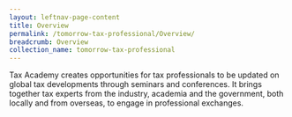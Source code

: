 ```yaml
---
layout: leftnav-page-content
title: Overview
permalink: /tomorrow-tax-professional/Overview/
breadcrumb: Overview
collection_name: tomorrow-tax-professional
---
```


Tax Academy creates opportunities for tax professionals to be updated on global tax developments through seminars and conferences. It brings together tax experts from the industry, academia and the government, both locally and from overseas, to engage in professional exchanges.
